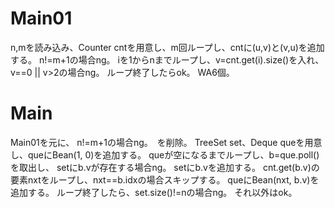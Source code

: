 # Main01
n,mを読み込み、Counter cntを用意し、m回ループし、cntに(u,v)と(v,u)を追加する。
n!=m+1の場合ng。
iを1からnまでループし、v=cnt.get(i).size()を入れ、
v==0 || v>2の場合ng。
ループ終了したらok。
WA6個。

# Main
Main01を元に、
n!=m+1の場合ng。　を削除。
TreeSet<Integer> set、Deque<Bean> queを用意し、queにBean(1, 0)を追加する。
queが空になるまでループし、b=que.poll()を取出し、
setにb.vが存在する場合ng。
setにb.vを追加する。
cnt.get(b.v)の要素nxtをループし、nxt==b.idxの場合スキップする。
queにBean(nxt, b.v)を追加する。
ループ終了したら、set.size()!=nの場合ng。
それ以外はok。

